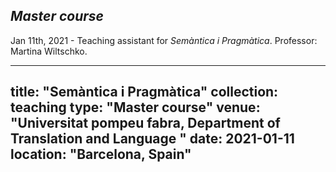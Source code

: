 *Master course*
-----
Jan 11th, 2021 - Teaching assistant for _Semàntica i Pragmàtica_. Professor: Martina Wiltschko.

---
title: "Semàntica i Pragmàtica"
collection: teaching
type: "Master course"
venue: "Universitat pompeu fabra, Department of Translation and Language "
date: 2021-01-11
location: "Barcelona, Spain"
---
